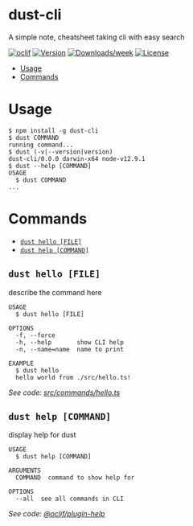 dust-cli
========

A simple note, cheatsheet taking cli with easy search

[![oclif](https://img.shields.io/badge/cli-oclif-brightgreen.svg)](https://oclif.io)
[![Version](https://img.shields.io/npm/v/dust-cli.svg)](https://npmjs.org/package/dust-cli)
[![Downloads/week](https://img.shields.io/npm/dw/dust-cli.svg)](https://npmjs.org/package/dust-cli)
[![License](https://img.shields.io/npm/l/dust-cli.svg)](https://github.com/crimson-med/dust-cli/blob/master/package.json)

<!-- toc -->
* [Usage](#usage)
* [Commands](#commands)
<!-- tocstop -->
# Usage
<!-- usage -->
```sh-session
$ npm install -g dust-cli
$ dust COMMAND
running command...
$ dust (-v|--version|version)
dust-cli/0.0.0 darwin-x64 node-v12.9.1
$ dust --help [COMMAND]
USAGE
  $ dust COMMAND
...
```
<!-- usagestop -->
# Commands
<!-- commands -->
* [`dust hello [FILE]`](#dust-hello-file)
* [`dust help [COMMAND]`](#dust-help-command)

## `dust hello [FILE]`

describe the command here

```
USAGE
  $ dust hello [FILE]

OPTIONS
  -f, --force
  -h, --help       show CLI help
  -n, --name=name  name to print

EXAMPLE
  $ dust hello
  hello world from ./src/hello.ts!
```

_See code: [src/commands/hello.ts](https://github.com/crimson-med/dust-cli/blob/v0.0.0/src/commands/hello.ts)_

## `dust help [COMMAND]`

display help for dust

```
USAGE
  $ dust help [COMMAND]

ARGUMENTS
  COMMAND  command to show help for

OPTIONS
  --all  see all commands in CLI
```

_See code: [@oclif/plugin-help](https://github.com/oclif/plugin-help/blob/v3.0.1/src/commands/help.ts)_
<!-- commandsstop -->
